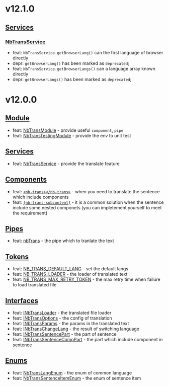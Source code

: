 # v12.1.0
## [Services](https://github.com/bigBear713/nb-trans/blob/master/projects/nb-trans/README.EN.md#Services "Services")
### [NbTransService](https://github.com/bigBear713/nb-trans/blob/master/projects/nb-trans/README.EN.md#nbtransservice "NbTransService")
- feat: `NbTransService.getBrowserLang()` can the first language of browser directly
- depr: `getBrowserLang()` has been marked as `deprecated`;
- feat: `NbTransService.getBrowserLangs()` can a language array known directly
- depr: `getBrowserLangs()` has been marked as `deprecated`;

# v12.0.0
## [Module](https://github.com/bigBear713/nb-trans/blob/master/projects/nb-trans/README.EN.md#Module "Module")
- feat: [NbTransModule](https://github.com/bigBear713/nb-trans/blob/master/projects/nb-trans/README.EN.md#nbtransmodule) - provide useful `component`, `pipe`
- feat: [NbTransTestingModule](https://github.com/bigBear713/nb-trans/blob/master/projects/nb-trans/README.EN.md#nbtranstestingmodule) - provide the env to unit test

## [Services](https://github.com/bigBear713/nb-trans/blob/master/projects/nb-trans/README.EN.md#Services "Services")
- feat: [NbTransService](https://github.com/bigBear713/nb-trans/blob/master/projects/nb-trans/README.EN.md#nbtransservice "NbTransService") - provide the translate feature

## [Components](https://github.com/bigBear713/nb-trans/blob/master/projects/nb-trans/README.EN.md#Components "Components")
- feat: [`<nb-trans></nb-trans>`](https://github.com/bigBear713/nb-trans/blob/master/projects/nb-trans/README.EN.md#nb-transnb-trans) - when you need to translate the sentence which include components
- feat: [`[nb-trans-subcontent]`](https://github.com/bigBear713/nb-trans/blob/master/projects/nb-trans/README.EN.md#nb-trans-subcontent) - it is a common solution when the sentence include some nested componets (you can impletement yourself to meet the requirement)

## [Pipes](https://github.com/bigBear713/nb-trans/blob/master/projects/nb-trans/README.EN.md#Pipes "Pipes")
- feat: [nbTrans](https://github.com/bigBear713/nb-trans/blob/master/projects/nb-trans/README.EN.md#nbtrans-transformkey-string-options-inbtransoptions-string) - the pipe which to tranlate the text

## [Tokens](https://github.com/bigBear713/nb-trans/blob/master/projects/nb-trans/README.EN.md#Tokens "Tokens")
- feat: [NB_TRANS_DEFAULT_LANG](https://github.com/bigBear713/nb-trans/blob/master/projects/nb-trans/README.EN.md#nb_trans_default_lang) - set the default langs
- feat: [NB_TRANS_LOADER](https://github.com/bigBear713/nb-trans/blob/master/projects/nb-trans/README.EN.md#nb_trans_loader) - the loader of translated text
- feat: [NB_TRANS_MAX_RETRY_TOKEN](https://github.com/bigBear713/nb-trans/blob/master/projects/nb-trans/README.EN.md#nb_trans_max_retry_token) - the max retry time when failure to load translated file

## [Interfaces](https://github.com/bigBear713/nb-trans/blob/master/projects/nb-trans/README.EN.md#Interfaces "Interfaces")
- feat: [INbTransLoader](https://github.com/bigBear713/nb-trans/blob/master/projects/nb-trans/README.EN.md#inbtransloader) - the translated file loader
- feat: [INbTransOptions](https://github.com/bigBear713/nb-trans/blob/master/projects/nb-trans/README.EN.md#inbtransoptions) - the config of translation
- feat: [INbTransParams](https://github.com/bigBear713/nb-trans/blob/master/projects/nb-trans/README.EN.md#inbtransparams) - the params in the translated text
- feat: [INbTransChangeLang](https://github.com/bigBear713/nb-trans/blob/master/projects/nb-trans/README.EN.md#inbtranschangelang) - the result of switching language
- feat: [INbTransSentencePart](https://github.com/bigBear713/nb-trans/blob/master/projects/nb-trans/README.EN.md#inbtranssentencepart) - the part of sentence
- feat: [INbTransSentenceCompPart](https://github.com/bigBear713/nb-trans/blob/master/projects/nb-trans/README.EN.md#inbtranssentencecomppart) - the part which include component in sentence

## [Enums](https://github.com/bigBear713/nb-trans/blob/master/projects/nb-trans/README.EN.md#Enums "Enums")
- feat: [NbTransLangEnum](https://github.com/bigBear713/nb-trans/blob/master/projects/nb-trans/README.EN.md#nbtranslangenum) - the enum of common language
- feat: [NbTransSentenceItemEnum](https://github.com/bigBear713/nb-trans/blob/master/projects/nb-trans/README.EN.md#nbtranssentenceitemenum) - the enum of sentence item